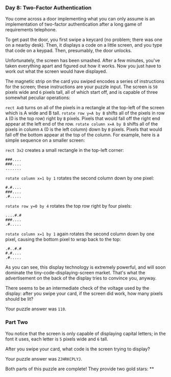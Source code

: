 ### Day 8: Two-Factor Authentication ###

You come across a door implementing what you can only assume is an implementation of two-factor authentication after a long game of requirements telephone.

To get past the door, you first swipe a keycard (no problem; there was one on a nearby desk). Then, it displays a code on a little screen, and you type that code on a keypad. Then, presumably, the door unlocks.

Unfortunately, the screen has been smashed. After a few minutes, you've taken everything apart and figured out how it works. Now you just have to work out what the screen would have displayed.

The magnetic strip on the card you swiped encodes a series of instructions for the screen; these instructions are your puzzle input. The screen is `50` pixels wide and `6` pixels tall, all of which start off, and is capable of three somewhat peculiar operations:

`rect AxB` turns on all of the pixels in a rectangle at the top-left of the screen which is A wide and B tall.
`rotate row y=A by B` shifts all of the pixels in row `A` (0 is the top row) right by `B` pixels. Pixels that would fall off the right end appear at the left end of the row.
`rotate column x=A by B` shifts all of the pixels in column `A` (0 is the left column) down by `B` pixels. Pixels that would fall off the bottom appear at the top of the column.
For example, here is a simple sequence on a smaller screen:

`rect 3x2` creates a small rectangle in the top-left corner:
```
###....
###....
.......
```
`rotate column x=1 by 1` rotates the second column down by one pixel:
```
#.#....
###....
.#.....
```
`rotate row y=0 by 4` rotates the top row right by four pixels:
```
....#.#
###....
.#.....
```
`rotate column x=1 by 1` again rotates the second column down by one pixel, causing the bottom pixel to wrap back to the top:
```
.#..#.#
#.#....
.#.....
```
As you can see, this display technology is extremely powerful, and will soon dominate the tiny-code-displaying-screen market. That's what the advertisement on the back of the display tries to convince you, anyway.

There seems to be an intermediate check of the voltage used by the display: after you swipe your card, if the screen did work, how many pixels should be lit?

Your puzzle answer was `110`.

### Part Two ###

You notice that the screen is only capable of displaying capital letters; in the font it uses, each letter is `5` pixels wide and `6` tall.

After you swipe your card, what code is the screen trying to display?

Your puzzle answer was `ZJHRKCPLYJ`.

Both parts of this puzzle are complete! They provide two gold stars: **